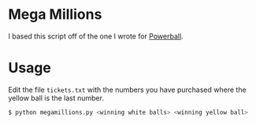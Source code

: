 # Mega Millions

I based this script off of the one I wrote for [Powerball](https://github.com/speakerbug/Powerball).

# Usage

Edit the file `tickets.txt` with the numbers you have purchased where the yellow ball is the last number.

```bash
$ python megamillions.py <winning white balls> <winning yellow ball>
```
